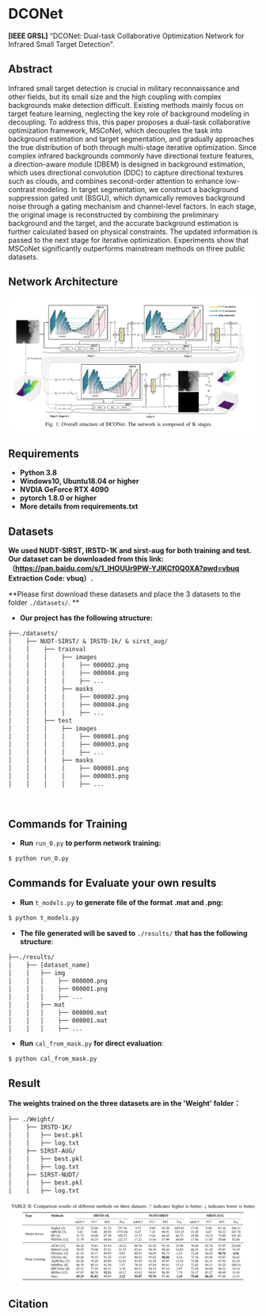 # DCONet
**[IEEE GRSL]** “DCONet: Dual-task Collaborative Optimization Network for Infrared Small Target Detection".

## Abstract
Infrared small target detection is crucial in military reconnaissance and other fields, but its small size and the high coupling with complex backgrounds make detection difficult. Existing methods mainly focus on target feature learning, neglecting the key role of background modeling in decoupling. To address this, this paper proposes a dual-task collaborative optimization framework, MSCoNet, which decouples the task into background estimation and target segmentation, and gradually approaches the true distribution of both through multi-stage iterative optimization. Since complex infrared backgrounds commonly have directional texture features, a direction-aware module (DBEM) is designed in background estimation, which uses directional convolution (DDC) to capture directional textures such as clouds, and combines second-order attention to enhance low-contrast modeling. In target segmentation, we construct a background suppression gated unit (BSGU), which dynamically removes background noise through a gating mechanism and channel-level factors. In each stage, the original image is reconstructed by combining the preliminary background and the target, and the accurate background estimation is further calculated based on physical constraints. The updated information is passed to the next stage for iterative optimization. Experiments show that MSCoNet significantly outperforms mainstream methods on three public datasets.

## Network Architecture
![network_architecture](DCONet.png)


## Requirements
- **Python 3.8**
- **Windows10, Ubuntu18.04 or higher**
- **NVDIA GeForce RTX 4090**
- **pytorch 1.8.0 or higher**
- **More details from requirements.txt** 

## Datasets

**We used NUDT-SIRST, IRSTD-1K and sirst-aug for both training and test. Our dataset can be downloaded from this link: （https://pan.baidu.com/s/1_lHOUUr9PW-YJIKCf0Q0XA?pwd=vbuq     Extraction Code: vbuq）.**
 
**Please first download these datasets and place the 3 datasets to the folder `./datasets/`. **

* **Our project has the following structure:**
```
├──./datasets/
│    ├── NUDT-SIRST/ & IRSTD-1k/ & sirst_aug/
│    │    ├── trainval
│    │    │    ├── images
│    │    │    │    ├── 000002.png
│    │    │    │    ├── 000004.png
│    │    │    │    ├── ...
│    │    │    ├── masks
│    │    │    │    ├── 000002.png
│    │    │    │    ├── 000004.png
│    │    │    │    ├── ...
│    │    ├── test
│    │    │    ├── images
│    │    │    │    ├── 000001.png
│    │    │    │    ├── 000003.png
│    │    │    │    ├── ...
│    │    │    ├── masks
│    │    │    │    ├── 000001.png
│    │    │    │    ├── 000003.png
│    │    │    │    ├── ...
```
<br>

## Commands for Training
* **Run** `run_0.py` **to perform network training:**
```bash
$ python run_0.py
```

## Commands for Evaluate your own results
* **Run** `t_models.py` **to generate file of the format .mat and .png:**
```bash
$ python t_models.py
```
* **The file generated will be saved to** `./results/` **that has the following structure**:
```
├──./results/
│    ├── [dataset_name]
│    │   ├── img
│    │   │    ├── 000000.png
│    │   │    ├── 000001.png
│    │   │    ├── ...
│    │   ├── mat
│    │   │    ├── 000000.mat
│    │   │    ├── 000001.mat
│    │   │    ├── ...
```
* **Run** `cal_from_mask.py` **for direct evaluation**:
```bash
$ python cal_from_mask.py
```

## Result

**The weights trained on the three datasets are in the 'Weight' folder：**
```
├── ./Weight/
│    ├── IRSTD-1K/
│    │   ├── best.pkl
│    │   ├── log.txt
│    ├── SIRST-AUG/
│    │   ├── best.pkl
│    │   ├── log.txt
│    ├── SIRST-NUDT/
│    │   ├── best.pkl
│    │   ├── log.txt

```
![result](result.png)

## Citation
```
```
